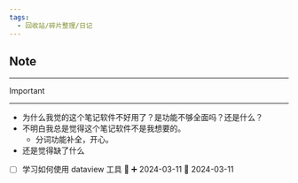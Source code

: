 ```yaml
---
tags:
  - 回收站/碎片整理/日记
---
```


## Note

---

> [!Important]

---

- 为什么我觉的这个笔记软件不好用了？是功能不够全面吗？还是什么？
- 不明白我总是觉得这个笔记软件不是我想要的。
	- 分词功能补全，开心。
- 还是觉得缺了什么
- [ ] 学习如何使用 dataview 工具 🔽 ➕ 2024-03-11 🛫 2024-03-11

